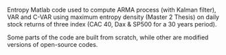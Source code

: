 Entropy
Matlab code used to compute ARMA process (with Kalman filter), VAR and C-VAR using maximum entropy density (Master 2 Thesis) on daily stock returns of three index (CAC 40, Dax & SP500 for a 30 years period).

Some parts of the code are built from scratch, while other are modified versions of open-source codes.
